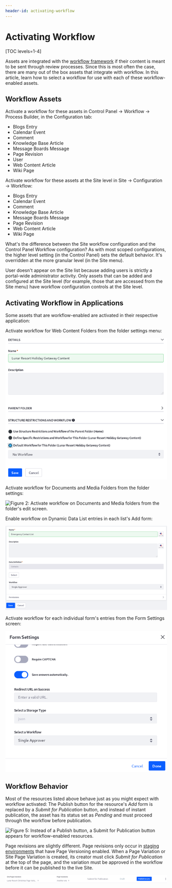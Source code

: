 ```yaml
---
header-id: activating-workflow
---
```


# Activating Workflow

[TOC levels=1-4]

Assets are integrated with the [workflow
framework](/docs/7-2/frameworks/-/knowledge_base/f/the-workflow-framework) if
their content is meant to be sent through review processes. Since this is most
often the case, there are many out of the box assets that integrate with
workflow. In this article, learn how to select a workflow for use with each of
these workflow-enabled assets.

## Workflow Assets

Activate a workflow for these assets in Control Panel &rarr; Workflow
&rarr; Process Builder, in the Configuration tab:

- Blogs Entry
- Calendar Event
- Comment
- Knowledge Base Article
- Message Boards Message
- Page Revision
- User
- Web Content Article
- Wiki Page

Activate workflow for these assets at the Site level in Site &rarr;
Configuration &rarr; Workflow:

- Blogs Entry
- Calendar Event
- Comment
- Knowledge Base Article
- Message Boards Message
- Page Revision
- Web Content Article
- Wiki Page

What's the difference between the Site workflow configuration and the Control
Panel Workflow configuration? As with most scoped configurations, the higher
level setting (in the Control Panel) sets the default behavior. It's overridden
at the more granular level (in the Site menu).

User doesn't appear on the Site list because adding users is strictly a
portal-wide administrator activity. Only assets that can be added and configured
at the Site level (for example, those that are accessed from the Site menu) have
workflow configuration controls at the Site level.

## Activating Workflow in Applications

Some assets that are workflow-enabled are activated in their respective
application:

Activate workflow for Web Content Folders from the folder settings menu:

![Figure 1: Activate workflow on Web Content folders from the folder's edit screen.](../../images/workflow-web-content-folder.png)

Activate workflow for Documents and Media Folders from the folder settings:

![Figure 2: Activate workflow on Documents and Media folders from the folder's
edit screen.](../../images/workflow-dm-folder.png)

Enable workflow on Dynamic Data List entries in each list's Add form:

![Figure 3: Activate workflow for each individual Dynamic Data List.](../../images/workflow-ddl.png)

Activate workflow for each individual form's entries from the Form Settings screen:

![Figure 4: Activate workflow on each form's entries from the Form Settings window.](../../images/workflow-form.png)

## Workflow Behavior

Most of the resources listed above behave just as you might expect with workflow
activated: The Publish button for the resource's *Add* form is replaced by a
*Submit for Publication* button, and instead of instant publication, the asset
has its status set as *Pending* and must proceed through the workflow before
publication.

![Figure 5: Instead of a Publish button, a Submit for Publication button appears
for workflow-enabled resources.](../../images/submit-for-publication.png)

Page revisions are slightly different. Page revisions only occur in
[staging environments](/docs/7-1/user/-/knowledge_base/u/staging-content-for-publication)
that have Page Versioning enabled. When a Page Variation or Site Page Variation
is created, its creator must click *Submit for Publication* at the top of the
page, and the variation must be approved in the workflow before it can be
published to the live Site.

![Figure 6: With workflow enabled on Page Revisions, the Site administrator must submit their page variation for publication before it can go live.](../../images/page-revision-submission.png)
